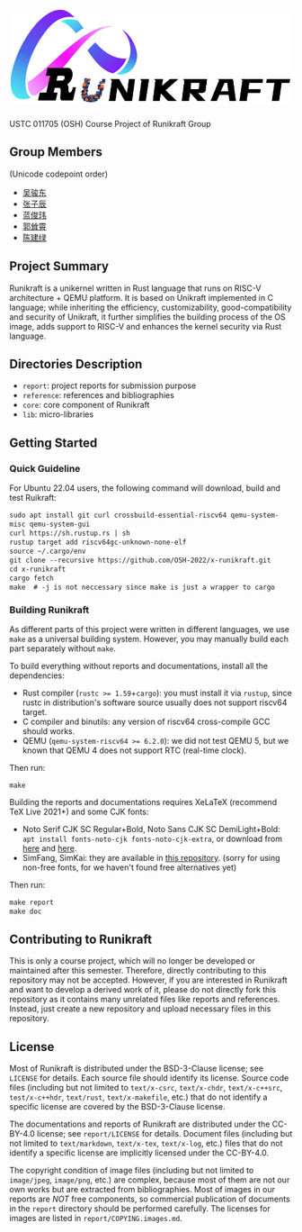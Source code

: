 # ![Runikraft_logo](./doc/assets/Runikraft_logo.svg)

USTC 011705 (OSH) Course Project of Runikraft Group

## Group Members

(Unicode codepoint order)
- [吴骏东](https://github.com/wintermelon008)
- [张子辰](https://github.com/WCIofQMandRA)
- [蓝俊玮](https://github.com/Lan13)
- [郭耸霄](https://github.com/gsxgoldenlegendary)
- [陈建绿](https://github.com/hanhainebula)

## Project Summary

Runikraft is a unikernel written in Rust language that runs on RISC-V architecture + QEMU platform. It is based on Unikraft implemented in C language; while inheriting the efficiency, customizability, good-compatibility and security of Unikraft, it further simplifies the building process of the OS image, adds support to RISC-V and enhances the kernel security via Rust language.

## Directories Description

- `report`: project reports for submission purpose
- `reference`: references and bibliographies
- `core`: core component of Runikraft
- `lib`: micro-libraries

## Getting Started

### Quick Guideline

For Ubuntu 22.04 users, the following command will download, build and test Ruikraft:

```
sudo apt install git curl crossbuild-essential-riscv64 qemu-system-misc qemu-system-gui
curl https://sh.rustup.rs | sh
rustup target add riscv64gc-unknown-none-elf
source ~/.cargo/env
git clone --recursive https://github.com/OSH-2022/x-runikraft.git
cd x-runikraft
cargo fetch
make  # -j is not neccessary since make is just a wrapper to cargo
```

### Building Runikraft

As different parts of this project were written in different languages, we use `make` as a universal building system. However, you may manually build each part separately without `make`. 

To build everything without reports and documentations, install all the dependencies:

- Rust compiler (`rustc >= 1.59`+`cargo`): you must install it via `rustup`, since rustc in distribution's software source usually does not support riscv64 target.
- C compiler and binutils: any version of riscv64 cross-compile GCC should works.
- QEMU (`qemu-system-riscv64 >= 6.2.0`): we did not test QEMU 5, but we known that QEMU 4 does not support RTC (real-time clock).

Then run:

```
make
```

Building the reports and documentations requires XeLaTeX (recommend TeX Live 2021+) and some CJK fonts:

- Noto Serif CJK SC Regular+Bold, Noto Sans CJK SC DemiLight+Bold: `apt install fonts-noto-cjk fonts-noto-cjk-extra`, or download from [here](https://mirrors.ustc.edu.cn/ubuntu/pool/main/f/fonts-noto-cjk/fonts-noto-cjk-extra_20220127%2Brepack1-1_all.deb) and [here](https://mirrors.ustc.edu.cn/ubuntu/pool/main/f/fonts-noto-cjk/fonts-noto-cjk_20220127%2Brepack1-1_all.deb).
- SimFang, SimKai: they are available in [this repository](https://github.com/Halfish/lstm-ctc-ocr/tree/master/fonts). (sorry for using non-free fonts, for we haven't found free alternatives yet)

Then run:

```
make report
make doc
```

## Contributing to Runikraft

This is only a course project, which will no longer be developed or maintained after this semester. Therefore, directly contributing to this repository may not be accepted. However, if you are interested in Runikraft and want to develop a derived work of it, please do not directly fork this repository as it contains many unrelated files like reports and references. Instead, just create a new repository and upload necessary files in this repository. 

## License

Most of Runikraft is distributed under the BSD-3-Clause license; see `LICENSE` for details. Each source file should identify its license. Source code files (including but not limited to `text/x-csrc`, `text/x-chdr`, `text/x-c++src`, `test/x-c++hdr`, `text/rust`, `text/x-makefile`, etc.) that do not identify a specific license are covered by the BSD-3-Clause license. 

The documentations and reports of Runikraft are distributed under the CC-BY-4.0 license; see `report/LICENSE` for details. Document files (including but not limited to `text/markdown`, `text/x-tex`, `text/x-log`, etc.) files that do not identify a specific license are implicitly licensed under the CC-BY-4.0. 

The copyright condition of image files (including but not limited to `image/jpeg`, `image/png`, etc.) are complex, because most of them are not our own works but are extracted from bibliographies. Most of images in our reports are *NOT* free components, so commercial publication of documents in the `report` directory should be performed carefully.  The licenses for images are listed in  `report/COPYING.images.md`. 
